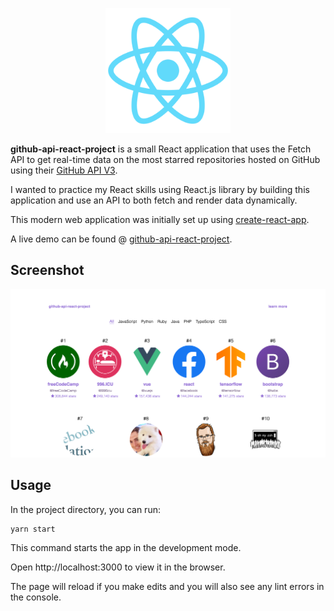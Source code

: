 <div align="center">
<p>
<img src="./public/logo512.png" width="200"/>
</p>
</div>

**github-api-react-project** is a small React application that uses the Fetch API to get real-time data on the most starred repositories hosted on GitHub using their [GitHub API V3](https://developer.github.com/v3/).

I wanted to practice my React skills using React.js library by building this application and use an API to both fetch and render data dynamically.

This modern web application was initially set up using [create-react-app](https://create-react-app.dev/).

A live demo can be found @ [github-api-react-project](https://github-api-react-project.netlify.com/).

## Screenshot

<div align="center">
  <img src="./screenshot.png"/>
</div>

## Usage

In the project directory, you can run:

```
yarn start
```

This command starts the app in the development mode.

Open http://localhost:3000 to view it in the browser.

The page will reload if you make edits and you will also see any lint errors in the console.
